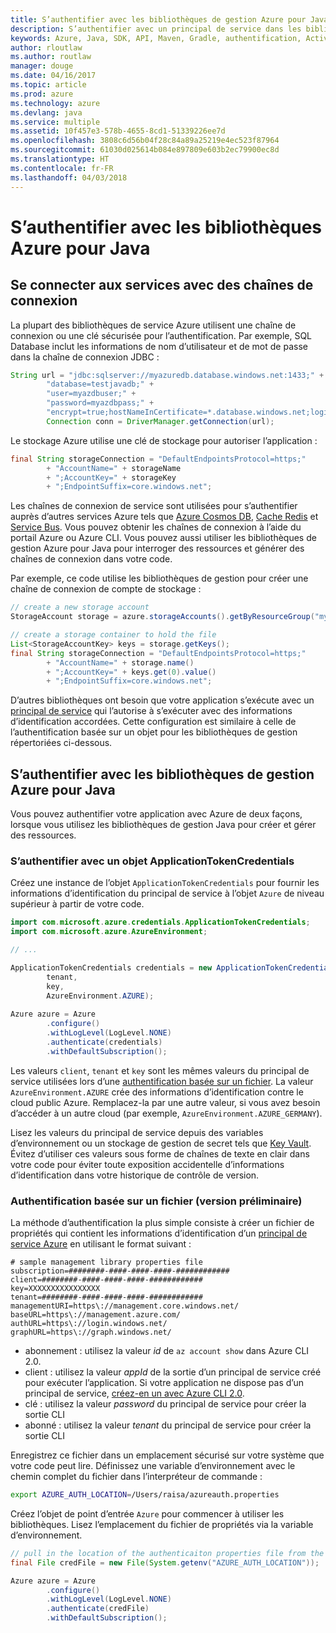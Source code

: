```yaml
---
title: S’authentifier avec les bibliothèques de gestion Azure pour Java
description: S’authentifier avec un principal de service dans les bibliothèques de gestion Azure pour Java
keywords: Azure, Java, SDK, API, Maven, Gradle, authentification, Active Directory, principal du service
author: rloutlaw
ms.author: routlaw
manager: douge
ms.date: 04/16/2017
ms.topic: article
ms.prod: azure
ms.technology: azure
ms.devlang: java
ms.service: multiple
ms.assetid: 10f457e3-578b-4655-8cd1-51339226ee7d
ms.openlocfilehash: 3808c6d56b04f28c84a89a25219e4ec523f87964
ms.sourcegitcommit: 61030d025614b084e897809e603b2ec79900ec8d
ms.translationtype: HT
ms.contentlocale: fr-FR
ms.lasthandoff: 04/03/2018
---
```

# <a name="authenticate-with-the-azure-libraries-for-java"></a>S’authentifier avec les bibliothèques Azure pour Java 

## <a name="connect-to-services-with-connection-strings"></a>Se connecter aux services avec des chaînes de connexion

La plupart des bibliothèques de service Azure utilisent une chaîne de connexion ou une clé sécurisée pour l’authentification. Par exemple, SQL Database inclut les informations de nom d’utilisateur et de mot de passe dans la chaîne de connexion JDBC :

```java
String url = "jdbc:sqlserver://myazuredb.database.windows.net:1433;" + 
        "database=testjavadb;" + 
        "user=myazdbuser;" +
        "password=myazdbpass;" +
        "encrypt=true;hostNameInCertificate=*.database.windows.net;loginTimeout=30;";
        Connection conn = DriverManager.getConnection(url);
```

Le stockage Azure utilise une clé de stockage pour autoriser l’application :

```java
final String storageConnection = "DefaultEndpointsProtocol=https;"
        + "AccountName=" + storageName 
        + ";AccountKey=" + storageKey
        + ";EndpointSuffix=core.windows.net";
```

Les chaînes de connexion de service sont utilisées pour s’authentifier auprès d’autres services Azure tels que [Azure Cosmos DB](https://docs.microsoft.com/azure/cosmos-db/sql-api-java-application#UseService), [Cache Redis](https://docs.microsoft.com/azure/redis-cache/cache-java-get-started) et [Service Bus](https://docs.microsoft.com/azure/service-bus-messaging/service-bus-java-how-to-use-queues). Vous pouvez obtenir les chaînes de connexion à l’aide du portail Azure ou Azure CLI.  Vous pouvez aussi utiliser les bibliothèques de gestion Azure pour Java pour interroger des ressources et générer des chaînes de connexion dans votre code. 

Par exemple, ce code utilise les bibliothèques de gestion pour créer une chaîne de connexion de compte de stockage :

```java
// create a new storage account
StorageAccount storage = azure.storageAccounts().getByResourceGroup("myResourceGroup","myStorageAccount");

// create a storage container to hold the file
List<StorageAccountKey> keys = storage.getKeys();
final String storageConnection = "DefaultEndpointsProtocol=https;"
        + "AccountName=" + storage.name()
        + ";AccountKey=" + keys.get(0).value()
        + ";EndpointSuffix=core.windows.net";
```

D’autres bibliothèques ont besoin que votre application s’exécute avec un [principal de service](https://docs.microsoft.com/azure/active-directory/develop/active-directory-application-objects) qui l’autorise à s’exécuter avec des informations d’identification accordées. Cette configuration est similaire à celle de l’authentification basée sur un objet pour les bibliothèques de gestion répertoriées ci-dessous.

<a name="mgmt-auth"></a>

##  <a name="authenticate-with-the-azure-management-libraries-for-java"></a>S’authentifier avec les bibliothèques de gestion Azure pour Java

Vous pouvez authentifier votre application avec Azure de deux façons, lorsque vous utilisez les bibliothèques de gestion Java pour créer et gérer des ressources.

### <a name="authenticate-with-an-applicationtokencredentials-object"></a>S’authentifier avec un objet ApplicationTokenCredentials

Créez une instance de l’objet `ApplicationTokenCredentials` pour fournir les informations d’identification du principal de service à l’objet `Azure` de niveau supérieur à partir de votre code.

```java
import com.microsoft.azure.credentials.ApplicationTokenCredentials;
import com.microsoft.azure.AzureEnvironment;

// ...

ApplicationTokenCredentials credentials = new ApplicationTokenCredentials(client, 
        tenant,
        key, 
        AzureEnvironment.AZURE);
        
Azure azure = Azure
        .configure()
        .withLogLevel(LogLevel.NONE)
        .authenticate(credentials)
        .withDefaultSubscription();
```

Les valeurs `client`, `tenant` et `key` sont les mêmes valeurs du principal de service utilisées lors d’une [authentification basée sur un fichier](#mgmt-file). La valeur `AzureEnvironment.AZURE` crée des informations d’identification contre le cloud public Azure. Remplacez-la par une autre valeur, si vous avez besoin d’accéder à un autre cloud (par exemple, `AzureEnvironment.AZURE_GERMANY`).  

 Lisez les valeurs du principal de service depuis des variables d’environnement ou un stockage de gestion de secret tels que [Key Vault](/azure/key-vault/key-vault-whatis.md). Évitez d’utiliser ces valeurs sous forme de chaînes de texte en clair dans votre code pour éviter toute exposition accidentelle d’informations d’identification dans votre historique de contrôle de version.   

<a name="mgmt-file"></a>

### <a name="file-based-authentication-preview"></a>Authentification basée sur un fichier (version préliminaire)

La méthode d’authentification la plus simple consiste à créer un fichier de propriétés qui contient les informations d’identification d’un [principal de service Azure](https://docs.microsoft.com/azure/active-directory/develop/active-directory-application-objects) en utilisant le format suivant :

```text
# sample management library properties file
subscription=########-####-####-####-############
client=########-####-####-####-############
key=XXXXXXXXXXXXXXXX
tenant=########-####-####-####-############
managementURI=https\://management.core.windows.net/
baseURL=https\://management.azure.com/
authURL=https\://login.windows.net/
graphURL=https\://graph.windows.net/
```

- abonnement : utilisez la valeur *id* de `az account show` dans Azure CLI 2.0.
- client : utilisez la valeur *appId* de la sortie d’un principal de service créé pour exécuter l’application. Si votre application ne dispose pas d’un principal de service, [créez-en un avec Azure CLI 2.0](https://docs.microsoft.com/cli/azure/create-an-azure-service-principal-azure-cli).
- clé : utilisez la valeur *password* du principal de service pour créer la sortie CLI 
- abonné : utilisez la valeur *tenant* du principal de service pour créer la sortie CLI

Enregistrez ce fichier dans un emplacement sécurisé sur votre système que votre code peut lire. Définissez une variable d’environnement avec le chemin complet du fichier dans l’interpréteur de commande :

```bash
export AZURE_AUTH_LOCATION=/Users/raisa/azureauth.properties
```

Créez l’objet de point d’entrée `Azure` pour commencer à utiliser les bibliothèques. Lisez l’emplacement du fichier de propriétés via la variable d’environnement.

```java
// pull in the location of the authenticaiton properties file from the environment 
final File credFile = new File(System.getenv("AZURE_AUTH_LOCATION"));

Azure azure = Azure
        .configure()
        .withLogLevel(LogLevel.NONE)
        .authenticate(credFile)
        .withDefaultSubscription();
```



